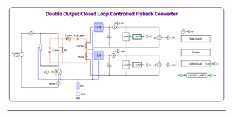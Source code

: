 <p align="center">
  <img  src="0101 Modeling and Simulation/0000 PLECS SIMULATION/Model/png/flyback.png">
</p>



----
